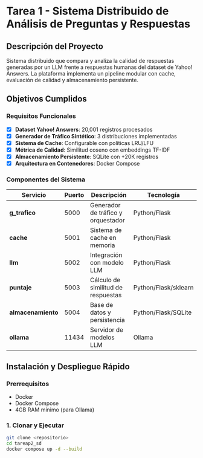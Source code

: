 # Tarea 1 - Sistema Distribuido de Análisis de Preguntas y Respuestas

## Descripción del Proyecto
Sistema distribuido que compara y analiza la calidad de respuestas generadas por un LLM frente a respuestas humanas del dataset de Yahoo! Answers. La plataforma implementa un pipeline modular con cache, evaluación de calidad y almacenamiento persistente.

## Objetivos Cumplidos

### Requisitos Funcionales
- [x] **Dataset Yahoo! Answers**: 20,001 registros procesados
- [x] **Generador de Tráfico Sintético**: 3 distribuciones implementadas
- [x] **Sistema de Cache**: Configurable con políticas LRU/LFU
- [x] **Métrica de Calidad**: Similitud coseno con embeddings TF-IDF
- [x] **Almacenamiento Persistente**: SQLite con +20K registros
- [x] **Arquitectura en Contenedores**: Docker Compose

### Componentes del Sistema

| Servicio | Puerto | Descripción | Tecnología |
|----------|--------|-------------|------------|
| **g_trafico** | 5000 | Generador de tráfico y orquestador | Python/Flask |
| **cache** | 5001 | Sistema de cache en memoria | Python/Flask |
| **llm** | 5002 | Integración con modelo LLM | Python/Flask |
| **puntaje** | 5003 | Cálculo de similitud de respuestas | Python/Flask/sklearn |
| **almacenamiento** | 5004 | Base de datos y persistencia | Python/Flask/SQLite |
| **ollama** | 11434 | Servidor de modelos LLM | Ollama |

## Instalación y Despliegue Rápido

### Prerrequisitos
- Docker
- Docker Compose
- 4GB RAM mínimo (para Ollama)

### 1. Clonar y Ejecutar
```bash
git clone <repositorio>
cd tareap2_sd
docker compose up -d --build
